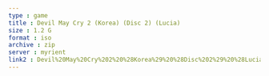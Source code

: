 ```yaml
---
type : game
title : Devil May Cry 2 (Korea) (Disc 2) (Lucia)
size : 1.2 G
format : iso
archive : zip
server : myrient
link2 : Devil%20May%20Cry%202%20%28Korea%29%20%28Disc%202%29%20%28Lucia%29
---
```

